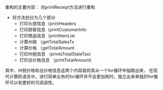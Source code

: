 重构的主要内容：
对printReceipt方法进行重构
- 将方法划分为几个部分
    - 打印头部信息（printHeaders
    - 打印顾客信息（printCustomerInfo
    - 打印商品信息（printItemList
    - 计算州税 （getTotalSalesTx
    - 计算价格 （getTotalAmount
    - 打印州税信息 （printsTotalStateTax)
    - 打印总价格信息 （printTotalAmount)

其中，州税价格和总价格信息这两个内容我将其从一个for循环中抽取出来，
在现代计算机语言中，进行简单业务的for循环并不会更加耗时，独立出来单独的for循环可以有更好的可阅读性。
